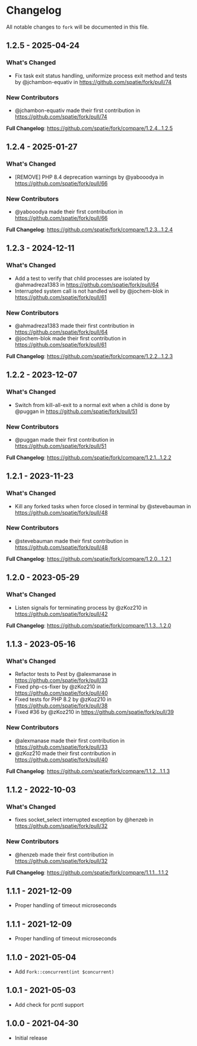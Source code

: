# Changelog

All notable changes to `fork` will be documented in this file.

## 1.2.5 - 2025-04-24

### What's Changed

* Fix task exit status handling, uniformize process exit method and tests by @jchambon-equativ in https://github.com/spatie/fork/pull/74

### New Contributors

* @jchambon-equativ made their first contribution in https://github.com/spatie/fork/pull/74

**Full Changelog**: https://github.com/spatie/fork/compare/1.2.4...1.2.5

## 1.2.4 - 2025-01-27

### What's Changed

* [REMOVE] PHP 8.4 deprecation warnings by @yabooodya in https://github.com/spatie/fork/pull/66

### New Contributors

* @yabooodya made their first contribution in https://github.com/spatie/fork/pull/66

**Full Changelog**: https://github.com/spatie/fork/compare/1.2.3...1.2.4

## 1.2.3 - 2024-12-11

### What's Changed

* Add a test to verify that child processes are isolated by @ahmadreza1383 in https://github.com/spatie/fork/pull/64
* Interrupted system call is not handled well by @jochem-blok in https://github.com/spatie/fork/pull/61

### New Contributors

* @ahmadreza1383 made their first contribution in https://github.com/spatie/fork/pull/64
* @jochem-blok made their first contribution in https://github.com/spatie/fork/pull/61

**Full Changelog**: https://github.com/spatie/fork/compare/1.2.2...1.2.3

## 1.2.2 - 2023-12-07

### What's Changed

* Switch from kill-all-exit to a normal exit when a child is done by @puggan in https://github.com/spatie/fork/pull/51

### New Contributors

* @puggan made their first contribution in https://github.com/spatie/fork/pull/51

**Full Changelog**: https://github.com/spatie/fork/compare/1.2.1...1.2.2

## 1.2.1 - 2023-11-23

### What's Changed

- Kill any forked tasks when force closed in terminal by @stevebauman in https://github.com/spatie/fork/pull/48

### New Contributors

- @stevebauman made their first contribution in https://github.com/spatie/fork/pull/48

**Full Changelog**: https://github.com/spatie/fork/compare/1.2.0...1.2.1

## 1.2.0 - 2023-05-29

### What's Changed

- Listen signals for terminating process by @zKoz210 in https://github.com/spatie/fork/pull/42

**Full Changelog**: https://github.com/spatie/fork/compare/1.1.3...1.2.0

## 1.1.3 - 2023-05-16

### What's Changed

- Refactor tests to Pest by @alexmanase in https://github.com/spatie/fork/pull/33
- Fixed php-cs-fixer by @zKoz210 in https://github.com/spatie/fork/pull/40
- Fixed tests for PHP 8.2 by @zKoz210 in https://github.com/spatie/fork/pull/38
- Fixed #36 by @zKoz210 in https://github.com/spatie/fork/pull/39

### New Contributors

- @alexmanase made their first contribution in https://github.com/spatie/fork/pull/33
- @zKoz210 made their first contribution in https://github.com/spatie/fork/pull/40

**Full Changelog**: https://github.com/spatie/fork/compare/1.1.2...1.1.3

## 1.1.2 - 2022-10-03

### What's Changed

- fixes socket_select interrupted exception  by @henzeb in https://github.com/spatie/fork/pull/32

### New Contributors

- @henzeb made their first contribution in https://github.com/spatie/fork/pull/32

**Full Changelog**: https://github.com/spatie/fork/compare/1.1.1...1.1.2

## 1.1.1 - 2021-12-09

- Proper handling of timeout microseconds

## 1.1.1 - 2021-12-09

- Proper handling of timeout microseconds

## 1.1.0 - 2021-05-04

- Add `Fork::concurrent(int $concurrent)`

## 1.0.1 - 2021-05-03

- Add check for pcntl support

## 1.0.0 - 2021-04-30

- Initial release
